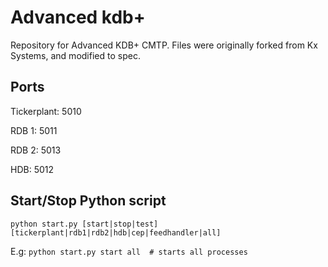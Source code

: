 # Advanced kdb+

Repository for Advanced KDB+ CMTP. Files were originally forked from Kx Systems, and modified to spec.


## Ports

Tickerplant: 5010  

RDB 1: 		 5011  

RDB 2: 		 5013  

HDB:		 5012  


## Start/Stop Python script

`python start.py [start|stop|test] [tickerplant|rdb1|rdb2|hdb|cep|feedhandler|all] ` 

E.g: `python start.py start all  # starts all processes`

